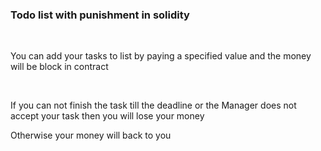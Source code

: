 <h3>Todo list with punishment in solidity</h3>
<br>
<p>You can add your tasks to list by paying a specified value and the money will be block in contract</p><br>
<p>If you can not finish the task till the deadline or the Manager does not accept your task then you will lose your money</p>
<p>Otherwise your money will back to you</p>
